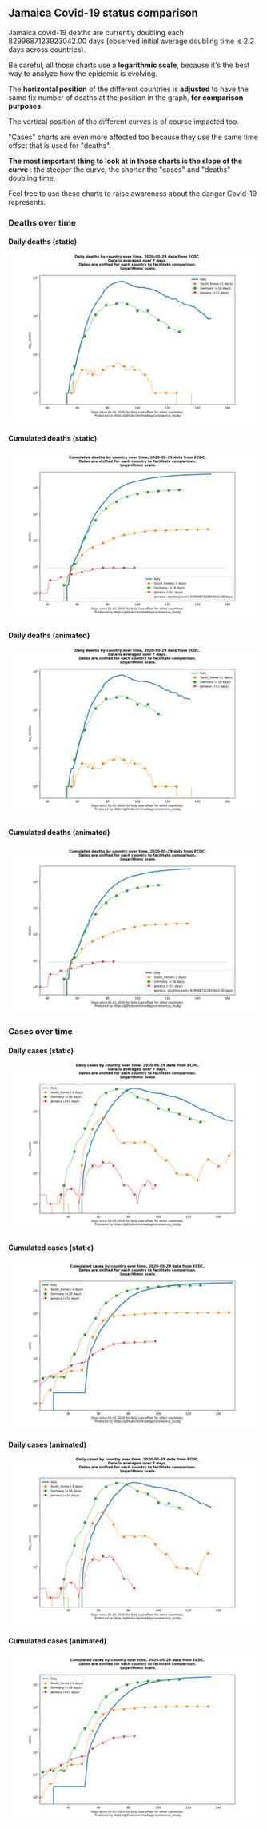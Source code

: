## Jamaica Covid-19 status comparison 

Jamaica covid-19 deaths are currently doubling each 8299687123923042.00 days (observed initial average doubling time is 2.2 days across countries).



Be careful, all those charts use a **logarithmic scale**, because it's the best way to analyze how the epidemic is evolving.
 
The **horizontal position** of the different countries is **adjusted** to have the same fix number of deaths at the position in the graph, **for comparison purposes**.

The vertical position of the different curves is of course impacted too.

"Cases" charts are even more affected too because they use the same time offset that is used for "deaths".

**The most important thing to look at in those charts is the slope of the curve** : the steeper the curve, the shorter the "cases" and "deaths" doubling time.

Feel free to use these charts to raise awareness about the danger Covid-19 represents. 


 
### Deaths over time
 
#### Daily deaths (static)
![Jamaica covid-19 daily deaths static chart](https://raw.githubusercontent.com/madlag/coronavirus_study/master/notebooks/graphs/2020-05-29/countries/Jamaica/2020-05-29_Jamaica_day_deaths.png "Jamaica covid-19 day_deaths static chart")   
 
#### Cumulated deaths (static)
![Jamaica covid-19 cumulated deaths static chart](https://raw.githubusercontent.com/madlag/coronavirus_study/master/notebooks/graphs/2020-05-29/countries/Jamaica/2020-05-29_Jamaica_deaths.png "Jamaica covid-19 deaths static chart")   
 
#### Daily deaths (animated)
![Jamaica covid-19 daily deaths animated chart](https://raw.githubusercontent.com/madlag/coronavirus_study/master/notebooks/graphs/2020-05-29/countries/Jamaica/2020-05-29_Jamaica_day_deaths.gif "Jamaica covid-19 day_deaths animated chart")   
 
#### Cumulated deaths (animated)
![Jamaica covid-19 cumulated deaths animated chart](https://raw.githubusercontent.com/madlag/coronavirus_study/master/notebooks/graphs/2020-05-29/countries/Jamaica/2020-05-29_Jamaica_deaths.gif "Jamaica covid-19 deaths animated chart")   

 
### Cases over time
 
#### Daily cases (static)
![Jamaica covid-19 daily cases static chart](https://raw.githubusercontent.com/madlag/coronavirus_study/master/notebooks/graphs/2020-05-29/countries/Jamaica/2020-05-29_Jamaica_day_cases.png "Jamaica covid-19 day_cases static chart")   
 
#### Cumulated cases (static)
![Jamaica covid-19 cumulated cases static chart](https://raw.githubusercontent.com/madlag/coronavirus_study/master/notebooks/graphs/2020-05-29/countries/Jamaica/2020-05-29_Jamaica_cases.png "Jamaica covid-19 cases static chart")   
 
#### Daily cases (animated)
![Jamaica covid-19 daily cases animated chart](https://raw.githubusercontent.com/madlag/coronavirus_study/master/notebooks/graphs/2020-05-29/countries/Jamaica/2020-05-29_Jamaica_day_cases.gif "Jamaica covid-19 day_cases animated chart")   
 
#### Cumulated cases (animated)
![Jamaica covid-19 cumulated cases animated chart](https://raw.githubusercontent.com/madlag/coronavirus_study/master/notebooks/graphs/2020-05-29/countries/Jamaica/2020-05-29_Jamaica_cases.gif "Jamaica covid-19 cases animated chart")   

